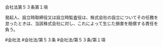 会社法第５３条第１項

発起人、設立時取締役又は設立時監査役は、株式会社の設立についてその任務を怠ったときは、当該株式会社に対し、これによって生じた損害を賠償する責任を負う。

#会社法
#会社法/第５３条
#会社法/第５３条/第１項
